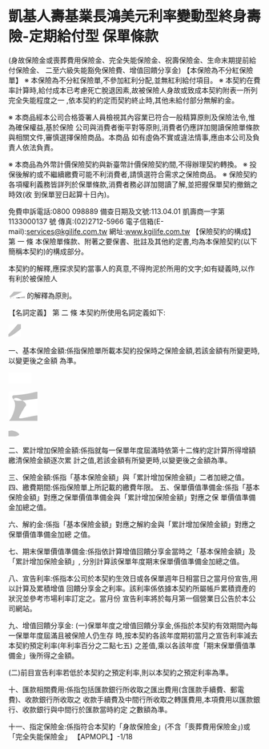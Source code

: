 # 凱基人壽基業長鴻美元利率變動型終身壽險-定期給付型 保單條款

(身故保險金或喪葬費用保險金、完全失能保險金、祝壽保險金、生命末期提前給付保險金、
二至六級失能豁免保險費、增值回饋分享金)
【本保險為不分紅保險單】
※ 本保險為不分紅保險單,不參加紅利分配,並無紅利給付項目。 ※ 本契約在費率計算時,給付成本已考慮死亡脫退因素,故被保險人身故或致成本契約附表一所列完全失能程度之一
,依本契約約定而契約終止時,其他未給付部分無解約金。 

※ 本商品經本公司合格簽署人員檢視其內容業已符合一般精算原則及保險法令,惟為確保權益,基於保險 公司與消費者衡平對等原則,消費者仍應詳加閱讀保險單條款與相關文件,審慎選擇保險商品。本商品 如有虛偽不實或違法情事,應由本公司及負責人依法負責。

※ 本商品為外幣計價保險契約與新臺幣計價保險契約間,不得辦理契約轉換。 ※ 投保後解約或不繼續繳費可能不利消費者,請慎選符合需求之保險商品。 ※ 保險契約各項權利義務皆詳列於保單條款,消費者務必詳加閱讀了解,並把握保單契約撤銷之時效(收 到保單翌日起算十日內)。

免費申訴電話:0800 098889 備查日期及文號:113.04.01 凱壽商一字第 1133000137 號 傳真:(02)2712-5966 電子信箱(E-mail):services@kgilife.com.tw 網址:www.kgilife.com.tw
【保險契約的構成】
第 一 條 本保險單條款、附著之要保書、批註及其他約定書,均為本保險契約(以下簡稱本契約)的構成部分。

本契約的解釋,應探求契約當事人的真意,不得拘泥於所用的文字;如有疑義時,以作有利於被保險人

![0_image_0.png](0_image_0.png) 的解釋為原則。

【名詞定義】
第 二 條 本契約所使用名詞定義如下:

![0_image_4.png](0_image_4.png)

一、基本保險金額:係指保險單所載本契約投保時之保險金額,若該金額有所變更時,以變更後之金額 為準。

![0_image_1.png](0_image_1.png)

![0_image_2.png](0_image_2.png)

![0_image_3.png](0_image_3.png)

二、累計增加保險金額:係指就每一保單年度屆滿時依第十二條約定計算所得增額繳清保險金額逐次累 計之值,若該金額有所變更時,以變更後之金額為準。

三、保險金額:係指「基本保險金額」與「累計增加保險金額」二者加總之值。 四、繳費期間:係指保險單上所記載的繳費年限。 五、保單價值準備金:係指「基本保險金額」對應之保單價值準備金與「累計增加保險金額」對應之保 單價值準備金加總之值。

六、解約金:係指「基本保險金額」對應之解約金與「累計增加保險金額」對應之保單價值準備金加總 之值。

七、期末保單價值準備金:係指依計算增值回饋分享金當時之「基本保險金額」及「累計增加保險金額」,
分別計算該保單年度期末保單價值準備金加總之值。

八、宣告利率:係指本公司於本契約生效日或各保單週年日相當日之當月份宣告,用以計算及累積增值 回饋分享金之利率。該利率係依據本契約所屬帳戶累積資產的狀況並參考市場利率訂定之。當月份 宣告利率將於每月第一個營業日公告於本公司網站。

九、增值回饋分享金:
(一)保單年度之增值回饋分享金,係指於本契約有效期間內每一保單年度屆滿且被保險人仍生存 時,按本契約各該年度期初當月之宣告利率減去本契約預定利率(年利率百分之二點七五) 之差值,乘以各該年度「期末保單價值準備金」後所得之金額。

(二)前目宣告利率若低於本契約之預定利率,則以本契約之預定利率為準。

十、匯款相關費用:係指包括匯款銀行所收取之匯出費用(含匯款手續費、郵電費)、收款銀行所收取之 收款手續費及中間行所收取之轉匯費用,本項費用以匯款銀行、收款銀行與中間行於匯款當時約定 之數額為準。

十一、指定保險金:係指符合本契約「身故保險金」(不含「喪葬費用保險金」)或「完全失能保險金」
【APMOPL】-1/18